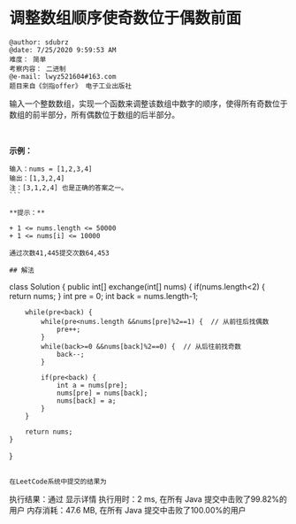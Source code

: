 # 调整数组顺序使奇数位于偶数前面

```
@author: sdubrz
@date: 7/25/2020 9:59:53 AM    
难度： 简单
考察内容： 二进制
@e-mail: lwyz521604#163.com
题目来自《剑指offer》 电子工业出版社
```

输入一个整数数组，实现一个函数来调整该数组中数字的顺序，使得所有奇数位于数组的前半部分，所有偶数位于数组的后半部分。

 

**示例：**

```
输入：nums = [1,2,3,4]
输出：[1,3,2,4] 
注：[3,1,2,4] 也是正确的答案之一。
``` 

**提示：**

+ 1 <= nums.length <= 50000
+ 1 <= nums[i] <= 10000

通过次数41,445提交次数64,453

## 解法

```
class Solution {
    public int[] exchange(int[] nums) {
        if(nums.length<2) {
			return nums;
		}
		int pre = 0;
		int back = nums.length-1;
		
		while(pre<back) {
			while(pre<nums.length &&nums[pre]%2==1) {  // 从前往后找偶数
				pre++;
			}
			while(back>=0 &&nums[back]%2==0) {  // 从后往前找奇数
				back--;
			}
			
			if(pre<back) {
				int a = nums[pre];
				nums[pre] = nums[back];
				nums[back] = a;
			}
		}
			
		return nums;
    }
}
```

在LeetCode系统中提交的结果为

```
执行结果：通过  显示详情
执行用时：2 ms, 在所有 Java 提交中击败了99.82%的用户
内存消耗：47.6 MB, 在所有 Java 提交中击败了100.00%的用户
```

